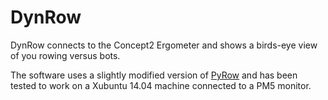 # DynRow
DynRow connects to the Concept2 Ergometer and shows a birds-eye view of you rowing versus bots.

The software uses a slightly modified version of  [PyRow](http://www.newhavenrowingclub.org/pyrow/) and has been tested to work on a Xubuntu 14.04 machine connected to a PM5 monitor.
